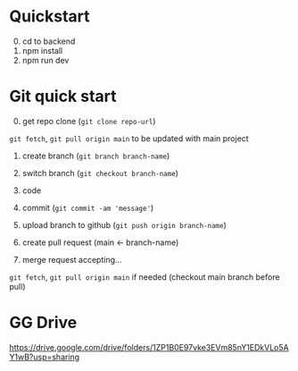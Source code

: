 # Quickstart
0. cd to backend
1. npm install
2. npm run dev
# Git quick start

0. get repo clone (`git clone repo-url`)

`git fetch`, `git pull origin main` to be updated with main project
 
1. create branch (`git branch branch-name`)
2. switch branch (`git checkout branch-name`)
3. code
4. commit (`git commit -am 'message'`)

5. upload branch to github (`git push origin branch-name`)

6. create pull request (main <- branch-name)

7. merge request accepting...

`git fetch`, `git pull origin main` if needed (checkout main branch before pull)

# GG Drive
https://drive.google.com/drive/folders/1ZP1B0E97vke3EVm85nY1EDkVLo5AY1wB?usp=sharing
